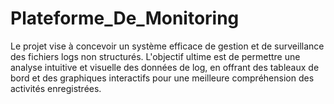 # Plateforme_De_Monitoring
Le projet vise à concevoir un système efficace de gestion et de surveillance des fichiers logs non structurés. L'objectif ultime est de permettre une analyse intuitive et visuelle des données de log, en offrant des tableaux de bord et des graphiques interactifs pour une meilleure compréhension des activités enregistrées.

